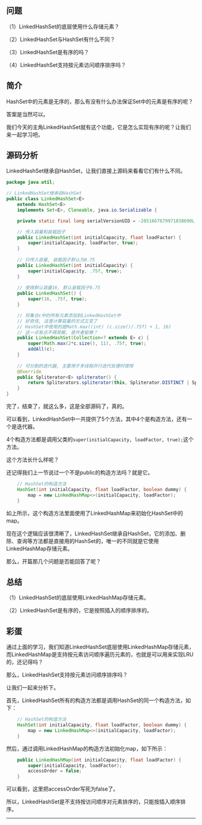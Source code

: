 ## 问题

（1）LinkedHashSet的底层使用什么存储元素？

（2）LinkedHashSet与HashSet有什么不同？

（3）LinkedHashSet是有序的吗？

（4）LinkedHashSet支持按元素访问顺序排序吗？

## 简介

HashSet中的元素是无序的，那么有没有什么办法保证Set中的元素是有序的呢？

答案是当然可以。

我们今天的主角LinkedHashSet就有这个功能，它是怎么实现有序的呢？让我们来一起学习吧。

## 源码分析

LinkedHashSet继承自HashSet，让我们直接上源码来看看它们有什么不同。

```java
package java.util;

// LinkedHashSet继承自HashSet
public class LinkedHashSet<E>
    extends HashSet<E>
    implements Set<E>, Cloneable, java.io.Serializable {

    private static final long serialVersionUID = -2851667679971038690L;

    // 传入容量和装载因子
    public LinkedHashSet(int initialCapacity, float loadFactor) {
        super(initialCapacity, loadFactor, true);
    }
    
    // 只传入容量, 装载因子默认为0.75
    public LinkedHashSet(int initialCapacity) {
        super(initialCapacity, .75f, true);
    }
    
    // 使用默认容量16, 默认装载因子0.75
    public LinkedHashSet() {
        super(16, .75f, true);
    }

    // 将集合c中的所有元素添加到LinkedHashSet中
    // 好奇怪, 这里计算容量的方式又变了
    // HashSet中使用的是Math.max((int) (c.size()/.75f) + 1, 16)
    // 这一点有点不得其解, 是作者偷懒？
    public LinkedHashSet(Collection<? extends E> c) {
        super(Math.max(2*c.size(), 11), .75f, true);
        addAll(c);
    }
    
    // 可分割的迭代器, 主要用于多线程并行迭代处理时使用
    @Override
    public Spliterator<E> spliterator() {
        return Spliterators.spliterator(this, Spliterator.DISTINCT | Spliterator.ORDERED);
    }
}

```

完了，结束了，就这么多，这是全部源码了，真的。

可以看到，LinkedHashSet中一共提供了5个方法，其中4个是构造方法，还有一个是迭代器。

4个构造方法都是调用父类的`super(initialCapacity, loadFactor, true);`这个方法。

这个方法长什么样呢？

还记得我们上一节说过一个不是public的构造方法吗？就是它。

```java
    // HashSet的构造方法
    HashSet(int initialCapacity, float loadFactor, boolean dummy) {
        map = new LinkedHashMap<>(initialCapacity, loadFactor);
    }
```

如上所示，这个构造方法里面使用了LinkedHashMap来初始化HashSet中的map。

现在这个逻辑应该很清晰了，LinkedHashSet继承自HashSet，它的添加、删除、查询等方法都是直接用的HashSet的，唯一的不同就是它使用LinkedHashMap存储元素。

那么，开篇那几个问题是否能回答了呢？

## 总结

（1）LinkedHashSet的底层使用LinkedHashMap存储元素。

（2）LinkedHashSet是有序的，它是按照插入的顺序排序的。

## 彩蛋

通过上面的学习，我们知道LinkedHashSet底层使用LinkedHashMap存储元素，而LinkedHashMap是支持按元素访问顺序遍历元素的，也就是可以用来实现LRU的，还记得吗？

那么，LinkedHashSet支持按元素访问顺序排序吗？

让我们一起来分析下。

首先，LinkedHashSet所有的构造方法都是调用HashSet的同一个构造方法，如下：

```java
    // HashSet的构造方法
    HashSet(int initialCapacity, float loadFactor, boolean dummy) {
        map = new LinkedHashMap<>(initialCapacity, loadFactor);
    }
```

然后，通过调用LinkedHashMap的构造方法初始化map，如下所示：

```java
    public LinkedHashMap(int initialCapacity, float loadFactor) {
        super(initialCapacity, loadFactor);
        accessOrder = false;
    }
```

可以看到，这里把accessOrder写死为false了。

所以，LinkedHashSet是不支持按访问顺序对元素排序的，只能按插入顺序排序。

---



